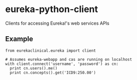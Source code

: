 # eureka-python-client
Clients for accessing Eureka!'s web services APIs

## Example
```
from eurekaclinical.eureka import client

# Assumes eureka-webapp and cas are running on localhost
with client.connect('username', 'password') as cn:
  print cn.users().me()
  print cn.concepts().get('ICD9:250.00')
```
